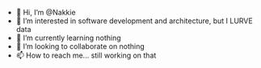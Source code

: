 - 👋 Hi, I’m @Nakkie
- 👀 I’m interested in software development and architecture, but I LURVE data
- 🌱 I’m currently learning nothing
- 💞️ I’m looking to collaborate on nothing
- 📫 How to reach me... still working on that

<!---
Nakkie/Nakkie is a ✨ special ✨ repository because its `README.md` (this file) appears on your GitHub profile.
You can click the Preview link to take a look at your changes.
--->

